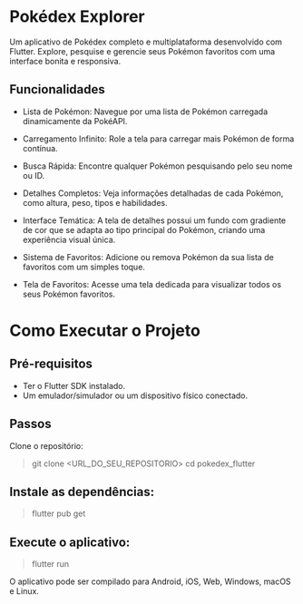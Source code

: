 # Pokédex Explorer

Um aplicativo de Pokédex completo e multiplataforma desenvolvido com Flutter. Explore, pesquise e gerencie seus Pokémon favoritos com uma interface bonita e responsiva.

## Funcionalidades

* Lista de Pokémon: Navegue por uma lista de Pokémon carregada dinamicamente da PokéAPI.

* Carregamento Infinito: Role a tela para carregar mais Pokémon de forma contínua.

* Busca Rápida: Encontre qualquer Pokémon pesquisando pelo seu nome ou ID.

* Detalhes Completos: Veja informações detalhadas de cada Pokémon, como altura, peso, tipos e habilidades.

* Interface Temática: A tela de detalhes possui um fundo com gradiente de cor que se adapta ao tipo principal do Pokémon, criando uma experiência visual única.

* Sistema de Favoritos: Adicione ou remova Pokémon da sua lista de favoritos com um simples toque.

* Tela de Favoritos: Acesse uma tela dedicada para visualizar todos os seus Pokémon favoritos.

# Como Executar o Projeto

## Pré-requisitos

* Ter o Flutter SDK instalado.
* Um emulador/simulador ou um dispositivo físico conectado.

## Passos
Clone o repositório:

> git clone <URL_DO_SEU_REPOSITORIO>
> cd pokedex_flutter

## Instale as dependências:

> flutter pub get

## Execute o aplicativo:

> flutter run

O aplicativo pode ser compilado para Android, iOS, Web, Windows, macOS e Linux.
